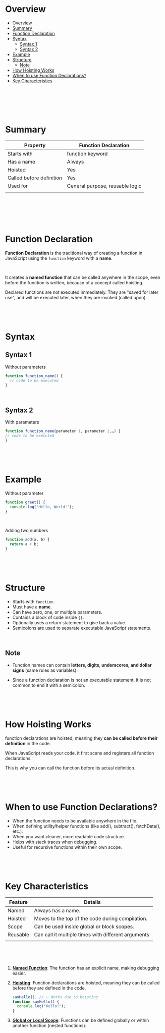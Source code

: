 # Overview

- [Overview](#overview)
- [Summary](#summary)
- [Function Declaration](#function-declaration)
- [Syntax](#syntax)
  - [Syntax 1](#syntax-1)
  - [Syntax 2](#syntax-2)
- [Example](#example)
- [Structure](#structure)
  - [Note](#note)
- [How Hoisting Works](#how-hoisting-works)
- [When to use Function Declarations?](#when-to-use-function-declarations)
- [Key Characteristics](#key-characteristics)

&nbsp;

&nbsp;

&nbsp;

# Summary

| Property                 | Function Declaration            |
| ------------------------ | ------------------------------- |
| Starts with              | function keyword                |
| Has a name               | Always                          |
| Hoisted                  | Yes                             |
| Called before definition | Yes                             |
| Used for                 | General purpose, reusable logic |
|                          |                                 |

&nbsp;

&nbsp;

&nbsp;

# Function Declaration

**Function Declaration** is the traditional way of creating a function in JavaScript using the `function` keyword with a **name**.

&nbsp;

It creates a **named function** that can be called anywhere in the scope, even before the function is written, because of a concept called hoisting.

Declared functions are not executed immediately. They are "saved for later use", and will be executed later, when they are invoked (called upon).

&nbsp;

&nbsp;

# Syntax

## Syntax 1

Without parameters

```js
function function_name() {
  // code to be executed
}
```

&nbsp;

## Syntax 2

With parameters

```js
function function_name(parameter 1, parameter 2,…) {
// code to be executed
}
```

&nbsp;

&nbsp;

# Example

Without parameter

```js
function greet() {
  console.log("Hello, World!");
}
```

&nbsp;

Adding two numbers

```js
function add(a, b) {
  return a + b;
}
```

&nbsp;

&nbsp;

# Structure

- Starts with `function`.
- Must have a **name**.
- Can have zero, one, or multiple parameters.
- Contains a block of code inside `{}`.
- Optionally uses a return statement to give back a value.
- Semicolons are used to separate executable JavaScript statements.

&nbsp;

## Note

- Function names can contain **letters, digits, underscores, and dollar signs** (same rules as variables).

- Since a function declaration is not an executable statement, it is not common to end it with a semicolon.

&nbsp;

&nbsp;

# How Hoisting Works

function declarations are hoisted, meaning they **can be called before their definition** in the code.

When JavaScript reads your code, it first scans and registers all function declarations.

This is why you can call the function before its actual definition.

&nbsp;

&nbsp;

# When to use Function Declarations?

- When the function needs to be available anywhere in the file.
- When defining utility/helper functions (like add(), subtract(), fetchData(), etc.).
- When you want cleaner, more readable code structure.
- Helps with stack traces when debugging.
- Useful for recursive functions within their own scope.

&nbsp;

&nbsp;

# Key Characteristics

| Feature  | Details                                              |
| -------- | ---------------------------------------------------- |
| Named    | Always has a name.                                   |
| Hoisted  | Moves to the top of the code during compilation.     |
| Scope    | Can be used inside global or block scopes.           |
| Reusable | Can call it multiple times with different arguments. |
|          |                                                      |

&nbsp;

&nbsp;

1. **<u>Named Function</u>**: The function has an explicit name, making debugging easier.

2. **<u>Hoisting</u>**: Function declarations are hoisted, meaning they can be called before they are defined in the code.

   ```js
   sayHello(); // ✅ Works due to hoisting
   function sayHello() {
     console.log("Hello!");
   }
   ```

3. **<u>Global or Local Scope</u>**: Functions can be defined globally or within another function (nested functions).
